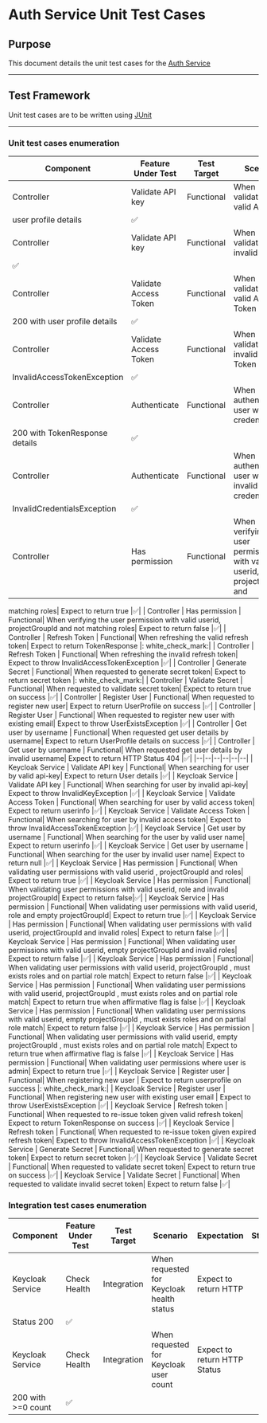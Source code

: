 # Auth Service Unit Test Cases

## Purpose

This document details the unit test cases for
the [Auth Service](https://github.com/TaskarCenterAtUW/TDEI-auth-n-z)

------------

## Test Framework

Unit test cases are to be written using [JUnit](https://junit.org/junit5/)

------------

### Unit test cases enumeration

| Component | Feature Under Test | Test Target | Scenario | Expectation | Status |
|--|--|--|--|--|--|
| Controller | Validate API key | Functional| When validating the valid API key | Expect to return HTTP Status 200 with
user profile details |:white_check_mark:|
| Controller | Validate API key | Functional| When validating the invalid API key| Expect to throw InvalidKeyException
|:white_check_mark:|
| Controller | Validate Access Token | Functional| When validating the valid Access Token| Expect to return HTTP Status
200 with user profile details |:white_check_mark:|
| Controller | Validate Access Token | Functional| When validating the invalid Access Token| Expect to throw
InvalidAccessTokenException |:white_check_mark:|
| Controller | Authenticate | Functional| When authenticating user with valid credentials| Expect to return HTTP Status
200 with TokenResponse details |:white_check_mark:|
| Controller | Authenticate | Functional| When authenticating user with invalid credentials| Expect to throw
InvalidCredentialsException |:white_check_mark:|
| Controller | Has permission | Functional| When verifying the user permission with valid userid, projectGroupId and
matching
roles| Expect to return true |:white_check_mark:|
| Controller | Has permission | Functional| When verifying the user permission with valid userid, projectGroupId and not
matching
roles| Expect to return false |:white_check_mark:|
| Controller | Refresh Token | Functional| When refreshing the valid refresh token| Expect to return TokenResponse |:
white_check_mark:|
| Controller | Refresh Token | Functional| When refreshing the invalid refresh token| Expect to throw
InvalidAccessTokenException |:white_check_mark:|
| Controller | Generate Secret | Functional| When requested to generate secret token| Expect to return secret token |:
white_check_mark:|
| Controller | Validate Secret | Functional| When requested to validate secret token| Expect to return true on success
|:white_check_mark:|
| Controller | Register User | Functional| When requested to register new user| Expect to return UserProfile on success
|:white_check_mark:|
| Controller | Register User | Functional| When requested to register new user with existing email| Expect to throw
UserExistsException |:white_check_mark:|
| Controller | Get user by username | Functional| When requested get user details by username| Expect to return
UserProfile details on success |:white_check_mark:|
| Controller | Get user by username | Functional| When requested get user details by invalid username| Expect to return
HTTP Status 404 |:white_check_mark:|
|--|--|--|--|--|--|
| Keycloak Service | Validate API key | Functional| When searching for user by valid api-key| Expect to return User
details |:white_check_mark:|
| Keycloak Service | Validate API key | Functional| When searching for user by invalid api-key| Expect to throw
InvalidKeyException |:white_check_mark:|
| Keycloak Service | Validate Access Token | Functional| When searching for user by valid access token| Expect to return
userinfo |:white_check_mark:|
| Keycloak Service | Validate Access Token | Functional| When searching for user by invalid access token| Expect to
throw InvalidAccessTokenException |:white_check_mark:|
| Keycloak Service | Get user by username | Functional| When searching for the user by valid user name| Expect to return
userinfo |:white_check_mark:|
| Keycloak Service | Get user by username | Functional| When searching for the user by invalid user name| Expect to
return null |:white_check_mark:|
| Keycloak Service | Has permission | Functional| When validating user permissions with valid userid , projectGroupId
and roles|
Expect to return true |:white_check_mark:|
| Keycloak Service | Has permission | Functional| When validating user permissions with valid userid, role and invalid
projectGroupId| Expect to return false|:white_check_mark:|
| Keycloak Service | Has permission | Functional| When validating user permissions with valid userid, role and empty
projectGroupId| Expect to return true |:white_check_mark:|
| Keycloak Service | Has permission | Functional| When validating user permissions with valid userid, projectGroupId and
invalid
roles| Expect to return false |:white_check_mark:|
| Keycloak Service | Has permission | Functional| When validating user permissions with valid userid, empty
projectGroupId and
invalid roles| Expect to return false |:white_check_mark:|
| Keycloak Service | Has permission | Functional| When validating user permissions with valid userid, projectGroupId ,
must
exists roles and on partial role match| Expect to return false |:white_check_mark:|
| Keycloak Service | Has permission | Functional| When validating user permissions with valid userid, projectGroupId ,
must
exists roles and on partial role match| Expect to return true when affirmative flag is false |:white_check_mark:|
| Keycloak Service | Has permission | Functional| When validating user permissions with valid userid, empty
projectGroupId , must
exists roles and on partial role match| Expect to return false |:white_check_mark:|
| Keycloak Service | Has permission | Functional| When validating user permissions with valid userid, empty
projectGroupId , must
exists roles and on partial role match| Expect to return true when affirmative flag is false |:white_check_mark:|
| Keycloak Service | Has permission | Functional| When validating user permissions where user is admin| Expect to return
true |:white_check_mark:|
| Keycloak Service | Register user | Functional| When registering new user | Expect to return userprofile on success |:
white_check_mark:|
| Keycloak Service | Register user | Functional| When registering new user with existing user email | Expect to throw
UserExistsException |:white_check_mark:|
| Keycloak Service | Refresh token | Functional| When requested to re-issue token given valid refresh token| Expect to
return TokenResponse on success |:white_check_mark:|
| Keycloak Service | Refresh token | Functional| When requested to re-issue token given expired refresh token| Expect to
throw InvalidAccessTokenException |:white_check_mark:|
| Keycloak Service | Generate Secret | Functional| When requested to generate secret token| Expect to return secret
token |:white_check_mark:|
| Keycloak Service | Validate Secret | Functional| When requested to validate secret token| Expect to return true on
success |:white_check_mark:|
| Keycloak Service | Validate Secret | Functional| When requested to validate invalid secret token| Expect to return
false |:white_check_mark:|

### Integration test cases enumeration

| Component | Feature Under Test | Test Target | Scenario | Expectation | Status |
|--|--|--|--|--|--|
| Keycloak Service | Check Health | Integration | When requested for Keycloak health status | Expect to return HTTP
Status 200 |:white_check_mark:|
| Keycloak Service | Check Health | Integration | When requested for Keycloak user count | Expect to return HTTP Status
200 with >=0 count |:white_check_mark:|
